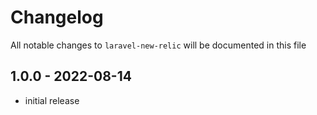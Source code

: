 # Changelog

All notable changes to `laravel-new-relic` will be documented in this file

## 1.0.0 - 2022-08-14

- initial release
